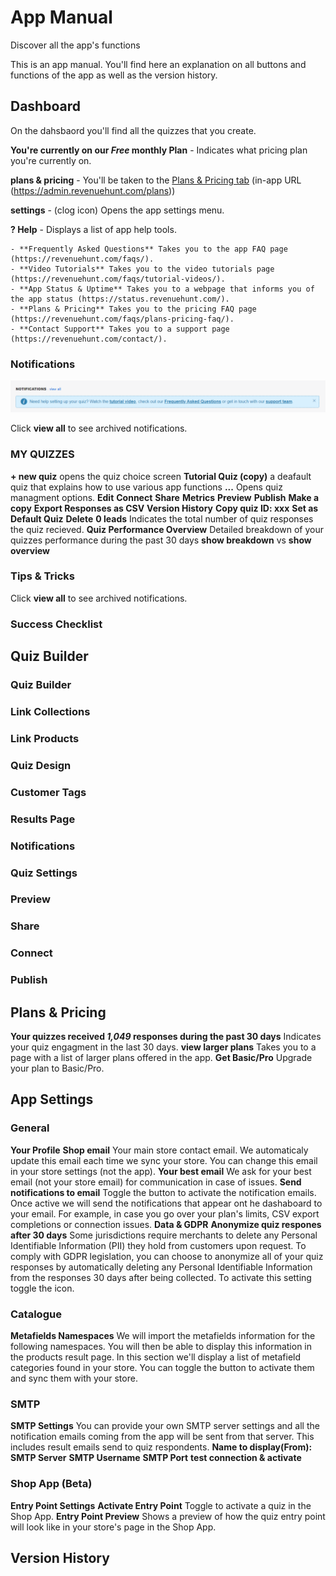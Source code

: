 # App Manual

Discover all the app's functions

This is an app manual. You'll find here an explanation on all buttons and functions of the app as well as the version history.

## Dashboard

On the dahsbaord you'll find all the quizzes that you create.

**You're currently on our *Free* monthly Plan** - Indicates what pricing plan you're currently on.

**plans & pricing** - You'll be taken to the [Plans & Pricing tab](#plans--pricing) (in-app URL (https://admin.revenuehunt.com/plans))

**settings** - (clog icon) Opens the app settings menu.

**? Help** - Displays a list of app help tools. 

    - **Frequently Asked Questions** Takes you to the app FAQ page (https://revenuehunt.com/faqs/).
    - **Video Tutorials** Takes you to the video tutorials page (https://revenuehunt.com/faqs/tutorial-videos/).
    - **App Status & Uptime** Takes you to a webpage that informs you of the app status (https://status.revenuehunt.com/).
    - **Plans & Pricing** Takes you to the pricing FAQ page (https://revenuehunt.com/faqs/plans-pricing-faq/).
    - **Contact Support** Takes you to a support page (https://revenuehunt.com/contact/).

### Notifications

![dashboard notifications bar](images/manual_notifications.png)

Click **view all** to see archived notifications.

### MY QUIZZES
**+ new quiz** opens the quiz choice screen
**Tutorial Quiz (copy)** a deafault quiz that explains how to use various app functions
    **...** Opens quiz managment options.
        **Edit**
        **Connect**
        **Share**
        **Metrics**
        **Preview**
        **Publish**
        **Make a copy**
        **Export Responses as CSV**
        **Version History**
        **Copy quiz ID: xxx**
        **Set as Default Quiz**
        **Delete**
    **0 leads** Indicates the total number of quiz responses the quiz recieved.
**Quiz Performance Overview** Detailed breakdown of your quizzes performance during the past 30 days 
**show breakdown** vs **show overview**

### Tips & Tricks
Click **view all** to see archived notifications.

### Success Checklist

## Quiz Builder

### Quiz Builder

### Link Collections

### Link Products

### Quiz Design

### Customer Tags

### Results Page

### Notifications

### Quiz Settings

### Preview

### Share

### Connect

### Publish

## Plans & Pricing

**Your quizzes received *1,049* responses during the past 30 days** Indicates your quiz engagment in the last 30 days.
**view larger plans** Takes you to a page with a list of larger plans offered in the app.
**Get Basic/Pro** Upgrade your plan to Basic/Pro.

## App Settings

### General

**Your Profile**
    **Shop email** Your main store contact email. We automaticaly update this email each time we sync your store. You can change this email in your store settings (not the app).
    **Your best email** We ask for your best email (not your store email) for communication in case of issues.
    **Send notifications to email** Toggle the button to activate the notification emails. Once active we will send the notifications that appear ont he dashaboard to your email. For example, in case you go over your plan's limits, CSV export completions or connection issues.
**Data & GDPR**
    **Anonymize quiz respones after 30 days** Some jurisdictions require merchants to delete any Personal Identifiable Information (PII) they hold from customers upon request. To comply with GDPR legislation, you can choose to anonymize all of your quiz responses by automatically deleting any Personal Identifiable Information from the responses 30 days after being collected. To activate this setting toggle the icon.

### Catalogue

**Metafields Namespaces** We will import the metafields information for the following namespaces. You will then be able to display this information in the products result page. In this section we'll display a list of metafield categories found in your store. You can toggle the button to activate them and sync them with your store.

### SMTP

**SMTP Settings** You can provide your own SMTP server settings and all the notification emails coming from the app will be sent from that server. This includes result emails send to quiz respondents.
    **Name to display(From):**
    **SMTP Server**
    **SMTP Username**
    **SMTP Port**
    **test connection & activate** 

### Shop App (Beta)

**Entry Point Settings**
    **Activate Entry Point** Toggle to activate a quiz in the Shop App.
**Entry Point Preview** Shows a preview of how the quiz entry point will look like in your store's page in the Shop App.

## Version History 